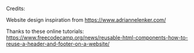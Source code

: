 Credits: 

Website design inspiration from https://www.adriannelenker.com/

Thanks to these online tutorials: 
https://www.freecodecamp.org/news/reusable-html-components-how-to-reuse-a-header-and-footer-on-a-website/